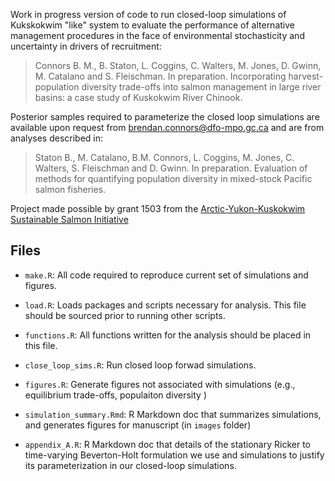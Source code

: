 Work in progress version of code to run closed-loop simulations of Kukskokwim "like" system to evaluate the performance of alternative management procedures in the face of environmental stochasticity and uncertainty in drivers of recruitment:

>Connors B. M., B. Staton, L. Coggins, C. Walters, M. Jones, D. Gwinn, M. Catalano and S. Fleischman. In preparation. Incorporating harvest-population diversity trade-offs into salmon management in large river basins: a case study of Kuskokwim River Chinook.

Posterior samples required to parameterize the closed loop simulations are available upon request from brendan.connors@dfo-mpo.gc.ca and are from analyses described in:

>Staton B., M. Catalano, B.M. Connors, L. Coggins, M. Jones, C. Walters, S. Fleischman and D. Gwinn. In preparation. Evaluation of methods for quantifying population diversity in mixed-stock Pacific salmon fisheries.

Project made possible by grant 1503 from the [Arctic-Yukon-Kuskokwim Sustainable Salmon Initiative](https://www.aykssi.org/)

## Files
- `make.R`: All code required to reproduce current set of simulations and figures.

- `load.R`: Loads packages and scripts necessary for analysis. This file should be sourced prior to running other scripts.

- `functions.R`: All functions written for the analysis should be placed in this file.
  
- `close_loop_sims.R`: Run closed loop forwad simulations.

- `figures.R`: Generate figures not associated with simulations (e.g., equilibrium trade-offs, populaiton diversity )
  
- `simulation_summary.Rmd`: R Markdown doc that summarizes simulations, and generates figures for manuscript (in `images` folder)

- `appendix_A.R`: R Markdown doc that details of the stationary Ricker to time-varying Beverton-Holt formulation we use and  simulations to justify its parameterization in our closed-loop simulations. 


